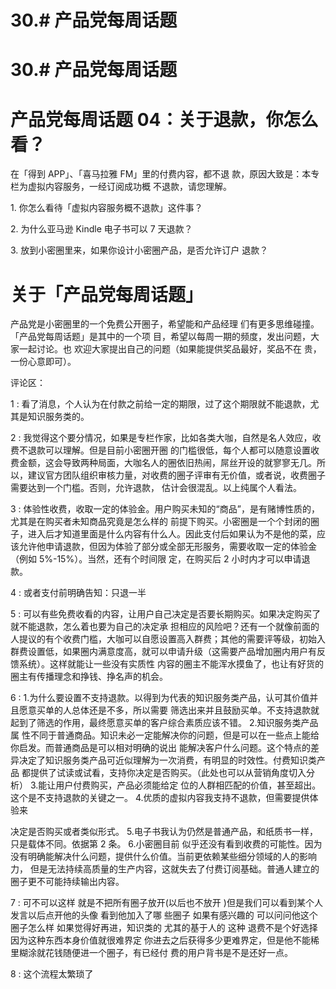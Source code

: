 # 30.# 产品党每周话题

# 30.# 产品党每周话题

# 产品党每周话题 04：关于退款，你怎么看？

在「得到 APP」、「喜马拉雅 FM」里的付费内容，都不退 款，原因大致是：本专栏为虚拟内容服务，一经订阅成功概 不退款，请您理解。

1\. 你怎么看待「虚拟内容服务概不退款」这件事？

2\. 为什么亚马逊 Kindle 电子书可以 7 天退款？

3\. 放到小密圈里来，如果你设计小密圈产品，是否允许订户 退款？

# 关于「产品党每周话题」

产品党是小密圈里的一个免费公开圈子，希望能和产品经理 们有更多思维碰撞。「产品党每周话题」是其中的一个项 目，希望以每周一期的频度，发出问题，大家一起讨论。也 欢迎大家提出自己的问题（如果能提供奖品最好，奖品不在 贵，一份心意即可）。

评论区：

1 : 看了消息，个人认为在付款之前给一定的期限，过了这个期限就不能退款，尤其是知识服务类的。

2 : 我觉得这个要分情况，如果是专栏作家，比如各类大咖，自然是名人效应，收费不退款可以理解。但是目前小密圈开圈 的门槛很低，每个人都可以随意设置收费金额，这会导致两种局面，大咖名人的圈依旧热闹，屌丝开设的就寥寥无几。所 以，建议官方团队组织审核力量，对收费的圈子评审有无价值，或者说，收费圈子需要达到一个门槛。否则，允许退款， 估计会很混乱。以上纯属个人看法。

3 : 体验性收费，收取一定的体验金。用户购买未知的“商品”，是有赌博性质的，尤其是在购买者未知商品究竟是怎么样的 前提下购买。小密圈是一个个封闭的圈子，进入后才知道里面是什么内容有什么人。因此支付后如果认为不是他的菜，应 该允许他申请退款，但因为体验了部分或全部无形服务，需要收取一定的体验金（例如 5%-15%）。当然，还有个时间限 定，在购买后 2 小时内才可以申请退款。

4 : 或者支付前明确告知：只退一半

5 : 可以有些免费收看的内容，让用户自己决定是否要长期购买。如果决定购买了就不能退款，怎么着也要为自己的决定承 担相应的风险吧？还有一个就像前面的人提议的有个收费门槛，大咖可以自愿设置高入群费；其他的需要评等级，初始入 群费设置低，如果圈内满意度高，就可以申请升级（这需要产品增加圈内用户有反馈系统）。这样就能让一些没有实质性 内容的圈主不能浑水摸鱼了，也让有好货的圈主有传播理念和挣钱、挣名声的机会。

6 : 1.为什么要设置不支持退款。以得到为代表的知识服务类产品，认可其价值并且愿意买单的人总体还是不多，所以需要 筛选出来并且鼓励买单。不支持退款就起到了筛选的作用，最终愿意买单的客户综合素质应该不错。 2.知识服务类产品属 性不同于普通商品。知识未必一定能解决你的问题，但是可以在一些点上能给你启发。而普通商品是可以相对明确的说出 能解决客户什么问题。这个特点的差异决定了知识服务类产品可近似理解为一次消费，有明显的时效性。付费知识类产品 都提供了试读或试看，支持你决定是否购买。（此处也可以从营销角度切入分析） 3.能让用户付费购买，产品必须能给定 位的人群相匹配的价值，甚至超出。这个是不支持退款的关键之一。 4.优质的虚拟内容我支持不退款，但需要提供体验来

决定是否购买或者类似形式。 5.电子书我认为仍然是普通产品，和纸质书一样，只是载体不同。依据第 2 条。 6.小密圈目前 似乎还没有看到收费的可能性。因为没有明确能解决什么问题，提供什么价值。当前更依赖某些细分领域的人的影响力， 但是无法持续高质量的生产内容，这就失去了付费订阅基础。普通人建立的圈子更不可能持续输出内容。

7 : 可不可以这样 就是不把所有圈子放开(以后也不放开 )但是我们可以看到某个人发言以后点开他的头像 看到他加入了哪 些圈子 如果有感兴趣的 可以问问他这个圈子怎么样 如果觉得好再进，知识类的 尤其的基于人的 这种 退费不是个好选择 因为这种东西本身价值就很难界定 你进去之后获得多少更难界定，但是他不能稀里糊涂就花钱随便进一个圈子，有已经付 费的用户背书是不是还好一点。

8 : 这个流程太繁琐了